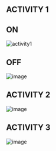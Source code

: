 ACTIVITY 1
-----------
ON
------

![activity1](https://user-images.githubusercontent.com/89571674/133562619-ce46f2ed-df96-475b-a774-a8fbcb128b13.png)

OFF
----
![image](https://user-images.githubusercontent.com/89571674/133562829-5e6a16c3-a805-4347-967e-59c353ec7113.png)

ACTIVITY 2
-----------
![image](https://user-images.githubusercontent.com/89571674/133562995-5b8a991a-463c-4948-9440-e9f7b7fb601e.png)

ACTIVITY 3
-----------
![image](https://user-images.githubusercontent.com/89571674/133563039-e9b65451-9069-47f3-ab19-02e820eef64c.png)




